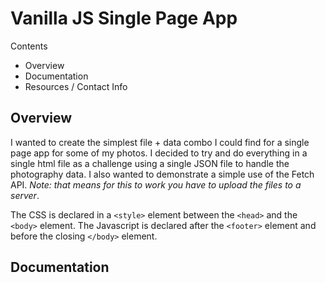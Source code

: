 # Vanilla JS Single Page App

Contents 
- Overview
- Documentation
- Resources / Contact Info

## Overview

I wanted to create the simplest file + data combo I could find for a single page app for some of my photos. I decided to try and do everything in a single html file as a challenge using a single JSON file to handle the photography data. I also wanted to demonstrate a simple use of the Fetch API. _Note: that means for this to work you have to upload the files to a server_.

The CSS is declared in a `<style>` element between the `<head>` and the `<body>` element. The Javascript is declared after the `<footer>` element and before the closing `</body>` element.

## Documentation

